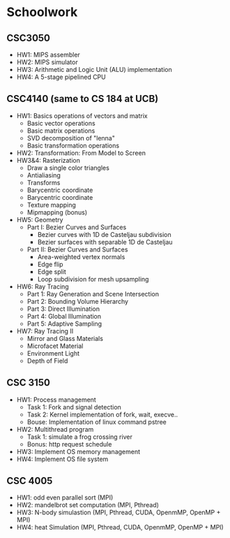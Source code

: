 # Schoolwork
## CSC3050
- HW1: MIPS assembler
- HW2: MIPS simulator
- HW3: Arithmetic and Logic Unit (ALU) implementation
- HW4: A 5-stage pipelined CPU
## CSC4140 (same to CS 184 at UCB)
- HW1: Basics operations of vectors and matrix
    - Basic vector operations
    - Basic matrix operations
    - SVD decomposition of "lenna"
    - Basic transformation operations
- HW2: Transformation: From Model to Screen
- HW3&4: Rasterization
    - Draw a single color triangles 
    - Antialiasing 
    - Transforms 
    - Barycentric coordinate 
    - Barycentric coordinate 
    - Texture mapping 
    - Mipmapping (bonus)
- HW5: Geometry
    - Part I: Bezier Curves and Surfaces
        - Bezier curves with 1D de Casteljau subdivision 
        - Bezier surfaces with separable 1D de Casteljau 
    - Part II: Bezier Curves and Surfaces 
        - Area-weighted vertex normals 
        - Edge flip 
        - Edge split 
        - Loop subdivision for mesh upsampling 
- HW6: Ray Tracing
    - Part 1: Ray Generation and Scene Intersection 
    - Part 2: Bounding Volume Hierarchy 
    - Part 3: Direct Illumination 
    - Part 4: Global Illumination 
    - Part 5: Adaptive Sampling
- HW7: Ray Tracing II
    - Mirror and Glass Materials 
    - Microfacet Material 
    - Environment Light 
    - Depth of Field
## CSC 3150
- HW1: Process management
  - Task 1: Fork and signal detection
  - Task 2: Kernel implementation of fork, wait, execve..
  - Bouse: Implementation of linux command pstree
- HW2: Multithread program 
  - Task 1: simulate a frog crossing river
  - Bonus: http request schedule
- HW3: Implement OS memory management
- HW4: Implement OS file system
## CSC 4005
- HW1: odd even parallel sort (MPI)
- HW2: mandelbrot set computation (MPI, Pthread)
- HW3: N-body simulastion (MPI, Pthread, CUDA, OpenmMP, OpenMP + MPI)
- HW4: heat Simulation (MPI, Pthread, CUDA, OpenmMP, OpenMP + MPI)